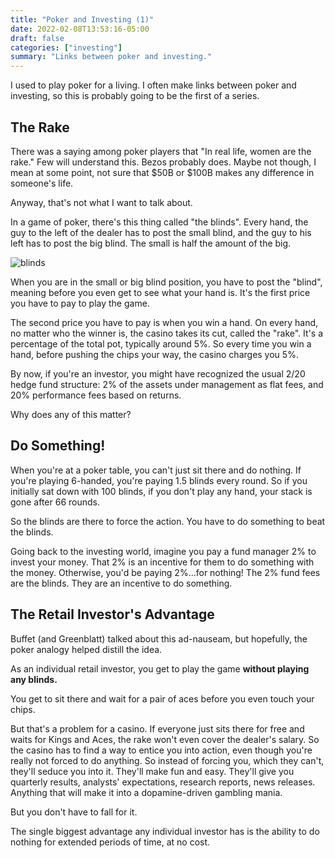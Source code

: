 ```yaml
---
title: "Poker and Investing (1)"
date: 2022-02-08T13:53:16-05:00
draft: false
categories: ["investing"]
summary: "Links between poker and investing."
---
```


I used to play poker for a living. I often make links between poker and investing, so this is probably going to be the first of a series.

## The Rake

There was a saying among poker players that "In real life, women are the rake." Few will understand this. Bezos probably does. Maybe not though, I mean at some point, not sure that $50B or $100B makes any difference in someone's life.

Anyway, that's not what I want to talk about.

In a game of poker, there's this thing called "the blinds". Every hand, the guy to the left of the dealer has to post the small blind, and the guy to his left has to post the big blind. The small is half the amount of the big.

![blinds](/images/blinds.png)

When you are in the small or big blind position, you have to post the "blind", meaning before you even get to see what your hand is. It's the first price you have to pay to play the game.

The second price you have to pay is when you win a hand. On every hand, no matter who the winner is, the casino takes its cut, called the "rake". It's a percentage of the total pot, typically around 5%. So every time you win a hand, before pushing the chips your way, the casino charges you 5%.

By now, if you're an investor, you might have recognized the usual 2/20 hedge fund structure: 2% of the assets under management as flat fees, and 20% performance fees based on returns.

Why does any of this matter?

## Do Something!

When you're at a poker table, you can't just sit there and do nothing. If you're playing 6-handed, you're paying 1.5 blinds every round. So if you initially sat down with 100 blinds, if you don't play any hand, your stack is gone after 66 rounds.

So the blinds are there to force the action. You have to do something to beat the blinds.

Going back to the investing world, imagine you pay a fund manager 2% to invest your money. That 2% is an incentive for them to do something with the money. Otherwise, you'd be paying 2%...for nothing! The 2% fund fees are the blinds. They are an incentive to do something.

## The Retail Investor's Advantage

Buffet (and Greenblatt) talked about this ad-nauseam, but hopefully, the poker analogy helped distill the idea. 

As an individual retail investor, you get to play the game **without playing any blinds.**

You get to sit there and wait for a pair of aces before you even touch your chips.

But that's a problem for a casino. If everyone just sits there for free and waits for Kings and Aces, the rake won't even cover the dealer's salary. So the casino has to find a way to entice you into action, even though you're really not forced to do anything. So instead of forcing you, which they can't, they'll seduce you into it. They'll make fun and easy. They'll give you quarterly results, analysts' expectations, research reports, news releases. Anything that will make it into a dopamine-driven gambling mania.

But you don't have to fall for it.

The single biggest advantage any individual investor has is the ability to do nothing for extended periods of time, at no cost.



